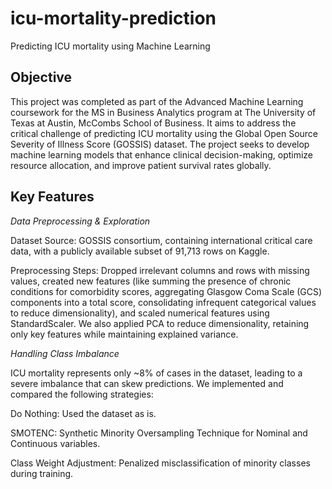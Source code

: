 # icu-mortality-prediction
Predicting ICU mortality using Machine Learning

## Objective
This project was completed as part of the Advanced Machine Learning coursework for the MS in Business Analytics program at The University of Texas at Austin, McCombs School of Business. It aims to address the critical challenge of predicting ICU mortality using the Global Open Source Severity of Illness Score (GOSSIS) dataset. The project seeks to develop machine learning models that enhance clinical decision-making, optimize resource allocation, and improve patient survival rates globally.

## Key Features

*Data Preprocessing & Exploration*

Dataset Source: GOSSIS consortium, containing international critical care data, with a publicly available subset of 91,713 rows on Kaggle.

Preprocessing Steps: Dropped irrelevant columns and rows with missing values, created new features (like summing the presence of chronic conditions for comorbidity scores, aggregating Glasgow Coma Scale (GCS) components into a total score, consolidating infrequent categorical values to reduce dimensionality), and scaled numerical features using StandardScaler. We also applied PCA to reduce dimensionality, retaining only key features while maintaining explained variance.

*Handling Class Imbalance*

ICU mortality represents only ~8% of cases in the dataset, leading to a severe imbalance that can skew predictions. We implemented and compared the following strategies:

Do Nothing: Used the dataset as is.

SMOTENC: Synthetic Minority Oversampling Technique for Nominal and Continuous variables.

Class Weight Adjustment: Penalized misclassification of minority classes during training.
